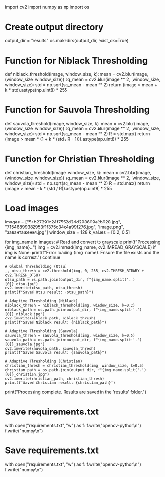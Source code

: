 import cv2
import numpy as np
import os

# Create output directory
output_dir = "results"
os.makedirs(output_dir, exist_ok=True)

# Function for Niblack Thresholding
def niblack_threshold(image, window_size, k):
    mean = cv2.blur(image, (window_size, window_size))
    sq_mean = cv2.blur(image ** 2, (window_size, window_size))
    std = np.sqrt(sq_mean - mean ** 2)
    return (image > mean + k * std).astype(np.uint8) * 255

# Function for Sauvola Thresholding
def sauvola_threshold(image, window_size, k):
    mean = cv2.blur(image, (window_size, window_size))
    sq_mean = cv2.blur(image ** 2, (window_size, window_size))
    std = np.sqrt(sq_mean - mean ** 2)
    R = std.max()
    return (image > mean * (1 + k * (std / R - 1))).astype(np.uint8) * 255

# Function for Christian Thresholding
def christian_threshold(image, window_size, k):
    mean = cv2.blur(image, (window_size, window_size))
    sq_mean = cv2.blur(image ** 2, (window_size, window_size))
    std = np.sqrt(sq_mean - mean ** 2)
    R = std.max()
    return (image > mean - k * (std / R)).astype(np.uint8) * 255

# Load images
images = ["54b27291c24f7552d24d298609e2b628.jpg", "71546899382953f1f375c34c4a99f276.jpg", "image.png", "завантаження.jpg"]
window_size = 128
k_values = [0.2, 0.5]

for img_name in images:
    # Read and convert to grayscale
    print(f"Processing {img_name}...")
    img = cv2.imread(img_name, cv2.IMREAD_GRAYSCALE)
    if img is None:
        print(f"Error loading {img_name}. Ensure the file exists and the name is correct.")
        continue

    # Global Thresholding (Otsu)
    _, otsu_thresh = cv2.threshold(img, 0, 255, cv2.THRESH_BINARY + cv2.THRESH_OTSU)
    otsu_path = os.path.join(output_dir, f"{img_name.split('.')[0]}_otsu.jpg")
    cv2.imwrite(otsu_path, otsu_thresh)
    print(f"Saved Otsu result: {otsu_path}")

    # Adaptive Thresholding (Niblack)
    niblack_thresh = niblack_threshold(img, window_size, k=0.2)
    niblack_path = os.path.join(output_dir, f"{img_name.split('.')[0]}_niblack.jpg")
    cv2.imwrite(niblack_path, niblack_thresh)
    print(f"Saved Niblack result: {niblack_path}")

    # Adaptive Thresholding (Sauvola)
    sauvola_thresh = sauvola_threshold(img, window_size, k=0.5)
    sauvola_path = os.path.join(output_dir, f"{img_name.split('.')[0]}_sauvola.jpg")
    cv2.imwrite(sauvola_path, sauvola_thresh)
    print(f"Saved Sauvola result: {sauvola_path}")

    # Adaptive Thresholding (Christian)
    christian_thresh = christian_threshold(img, window_size, k=0.5)
    christian_path = os.path.join(output_dir, f"{img_name.split('.')[0]}_christian.jpg")
    cv2.imwrite(christian_path, christian_thresh)
    print(f"Saved Christian result: {christian_path}")

print("Processing complete. Results are saved in the 'results' folder.")

# Save requirements.txt
with open("requirements.txt", "w") as f:
    f.write("opencv-python\n")
    f.write("numpy\n")

# Save requirements.txt
with open("requirements.txt", "w") as f:
    f.write("opencv-python\n")
    f.write("numpy\n")
